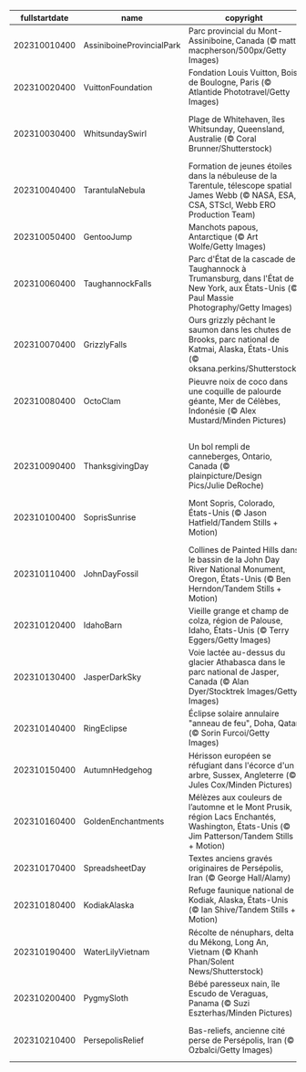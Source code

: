 |fullstartdate|name|copyright|title|image|
|--|--|--|--|--|
202310010400|AssiniboineProvincialPark|Parc provincial du Mont-Assiniboine, Canada (© matt macpherson/500px/Getty Images)|L’hiver en scène|![](/fr-CA/2023/10/202310010400AssiniboineProvincialPark.jpg)|
202310020400|VuittonFoundation|Fondation Louis Vuitton, Bois de Boulogne, Paris (© Atlantide Phototravel/Getty Images)|Un centre artistique à la mode|![](/fr-CA/2023/10/202310020400VuittonFoundation.jpg)|
202310030400|WhitsundaySwirl|Plage de Whitehaven, îles Whitsunday, Queensland, Australie (© Coral Brunner/Shutterstock)|Un archipel au cœur de la Grande Barrière de corail|![](/fr-CA/2023/10/202310030400WhitsundaySwirl.jpg)|
202310040400|TarantulaNebula|Formation de jeunes étoiles dans la nébuleuse de la Tarentule, télescope spatial James Webb (© NASA, ESA, CSA, STScI, Webb ERO Production Team)|Une toile d'araignée étoilée|![](/fr-CA/2023/10/202310040400TarantulaNebula.jpg)|
202310050400|GentooJump|Manchots papous, Antarctique (© Art Wolfe/Getty Images)|Merci professeur !|![](/fr-CA/2023/10/202310050400GentooJump.jpg)|
202310060400|TaughannockFalls|Parc d'État de la cascade de Taughannock à Trumansburg, dans l'État de New York, aux États-Unis (© Paul Massie Photography/Getty Images)|Dame Nature dans toute sa splendeur|![](/fr-CA/2023/10/202310060400TaughannockFalls.jpg)|
202310070400|GrizzlyFalls|Ours grizzly pêchant le saumon dans les chutes de Brooks, parc national de Katmai, Alaska, États-Unis (© oksana.perkins/Shutterstock)|Qui sera le nouveau champion poids lourds ?|![](/fr-CA/2023/10/202310070400GrizzlyFalls.jpg)|
202310080400|OctoClam|Pieuvre noix de coco dans une coquille de palourde géante, Mer de Célèbes, Indonésie (© Alex Mustard/Minden Pictures)|Une pieuvre de génie !|![](/fr-CA/2023/10/202310080400OctoClam.jpg)|
||||![](/fr-CA/2023/10/.jpg)|
202310090400|ThanksgivingDay|Un bol rempli de canneberges, Ontario, Canada (© plainpicture/Design Pics/Julie DeRoche)|Que la fête commence!|![](/fr-CA/2023/10/202310090400ThanksgivingDay.jpg)|
202310100400|SoprisSunrise|Mont Sopris, Colorado, États-Unis (© Jason Hatfield/Tandem Stills + Motion)|À la découverte des splendides Rocheuses|![](/fr-CA/2023/10/202310100400SoprisSunrise.jpg)|
202310110400|JohnDayFossil|Collines de Painted Hills dans le bassin de la John Day River National Monument, Oregon, États-Unis (© Ben Herndon/Tandem Stills + Motion)|Des collines aux couleurs magiques|![](/fr-CA/2023/10/202310110400JohnDayFossil.jpg)|
202310120400|IdahoBarn|Vieille grange et champ de colza, région de Palouse, Idaho, États-Unis (© Terry Eggers/Getty Images)|Le bonheur est dans le pré !|![](/fr-CA/2023/10/202310120400IdahoBarn.jpg)|
202310130400|JasperDarkSky|Voie lactée au-dessus du glacier Athabasca dans le parc national de Jasper, Canada (© Alan Dyer/Stocktrek Images/Getty Images)|Faites votre souhait!|![](/fr-CA/2023/10/202310130400JasperDarkSky.jpg)|
202310140400|RingEclipse|Éclipse solaire annulaire "anneau de feu", Doha, Qatar (© Sorin Furcoi/Getty Images)|À la recherche de l’anneau de feu|![](/fr-CA/2023/10/202310140400RingEclipse.jpg)|
202310150400|AutumnHedgehog|Hérisson européen se réfugiant dans l'écorce d'un arbre, Sussex, Angleterre (© Jules Cox/Minden Pictures)|Qui va à la chasse perd sa place !|![](/fr-CA/2023/10/202310150400AutumnHedgehog.jpg)|
202310160400|GoldenEnchantments|Mélèzes aux couleurs de l’automne et le Mont Prusik, région Lacs Enchantés, Washington, États-Unis (© Jim Patterson/Tandem Stills + Motion)|Un véritable enchantement !|![](/fr-CA/2023/10/202310160400GoldenEnchantments.jpg)|
202310170400|SpreadsheetDay|Textes anciens gravés originaires de Persépolis, Iran  (© George Hall/Alamy)|Des écritures venues d’un ancien monde|![](/fr-CA/2023/10/202310170400SpreadsheetDay.jpg)|
202310180400|KodiakAlaska|Refuge faunique national de Kodiak, Alaska, États-Unis (© Ian Shive/Tandem Stills + Motion)|Un parc merveilleux dans le Grand Nord|![](/fr-CA/2023/10/202310180400KodiakAlaska.jpg)|
202310190400|WaterLilyVietnam|Récolte de nénuphars, delta du Mékong, Long An, Vietnam (© Khanh Phan/Solent News/Shutterstock)|Un travail d’équipe au pays du dragon|![](/fr-CA/2023/10/202310190400WaterLilyVietnam.jpg)|
202310200400|PygmySloth|Bébé paresseux nain, île Escudo de Veraguas, Panama (© Suzi Eszterhas/Minden Pictures)|Une petite sieste ?|![](/fr-CA/2023/10/202310200400PygmySloth.jpg)|
202310210400|PersepolisRelief|Bas-reliefs, ancienne cité perse de Persépolis, Iran (© Ozbalci/Getty Images)|Un voyage extraordinaire à travers les âges|![](/fr-CA/2023/10/202310210400PersepolisRelief.jpg)|
